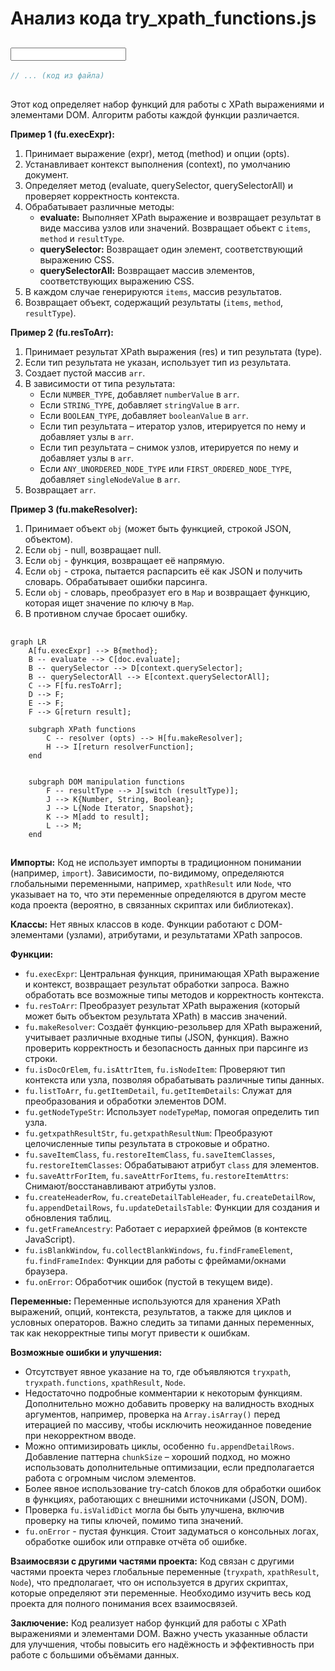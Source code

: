 # Анализ кода try_xpath_functions.js

## <input code>

```javascript
// ... (код из файла)
```

## <algorithm>

Этот код определяет набор функций для работы с XPath выражениями и элементами DOM. Алгоритм работы каждой функции различается.

**Пример 1 (fu.execExpr):**

1. Принимает выражение (expr), метод (method) и опции (opts).
2. Устанавливает контекст выполнения (context), по умолчанию документ.
3. Определяет метод (evaluate, querySelector, querySelectorAll) и проверяет корректность контекста.
4. Обрабатывает различные методы:
    * **evaluate:** Выполняет XPath выражение и возвращает результат в виде массива узлов или значений.  Возвращает обьект с `items`, `method` и `resultType`.
    * **querySelector:** Возвращает один элемент, соответствующий выражению CSS.
    * **querySelectorAll:** Возвращает массив элементов, соответствующих выражению CSS.
5. В каждом случае генерируются `items`, массив результатов.
6. Возвращает объект, содержащий результаты (`items`, `method`, `resultType`).

**Пример 2 (fu.resToArr):**

1. Принимает результат XPath выражения (res) и тип результата (type).
2. Если тип результата не указан, использует тип из результата.
3. Создает пустой массив `arr`.
4. В зависимости от типа результата:
    * Если `NUMBER_TYPE`, добавляет `numberValue` в `arr`.
    * Если `STRING_TYPE`, добавляет `stringValue` в `arr`.
    * Если `BOOLEAN_TYPE`, добавляет `booleanValue` в `arr`.
    * Если тип результата – итератор узлов, итерируется по нему и добавляет узлы в `arr`.
    * Если тип результата – снимок узлов, итерируется по нему и добавляет узлы в `arr`.
    * Если `ANY_UNORDERED_NODE_TYPE` или `FIRST_ORDERED_NODE_TYPE`, добавляет `singleNodeValue` в `arr`.
5. Возвращает `arr`.


**Пример 3 (fu.makeResolver):**

1. Принимает объект `obj` (может быть функцией, строкой JSON, объектом).
2. Если `obj` - null, возвращает null.
3. Если `obj` - функция, возвращает её напрямую.
4. Если `obj` - строка, пытается распарсить её как JSON и получить словарь. Обрабатывает ошибки парсинга.
5. Если `obj` - словарь, преобразует его в `Map` и возвращает функцию, которая ищет значение по ключу в `Map`.
6. В противном случае бросает ошибку.


## <mermaid>

```mermaid
graph LR
    A[fu.execExpr] --> B{method};
    B -- evaluate --> C[doc.evaluate];
    B -- querySelector --> D[context.querySelector];
    B -- querySelectorAll --> E[context.querySelectorAll];
    C --> F[fu.resToArr];
    D --> F;
    E --> F;
    F --> G[return result];

    subgraph XPath functions
        C -- resolver (opts) --> H[fu.makeResolver];
        H --> I[return resolverFunction];
    end


    subgraph DOM manipulation functions
        F -- resultType --> J[switch (resultType)];
        J --> K{Number, String, Boolean};
        J --> L{Node Iterator, Snapshot};
        K --> M[add to result];
        L --> M;
    end
```


## <explanation>

**Импорты:**
Код не использует импорты в традиционном понимании (например, `import`).  Зависимости, по-видимому, определяются глобальными переменными, например, `xpathResult` или `Node`, что указывает на то, что эти переменные определяются в другом месте кода проекта (вероятно, в связанных скриптах или библиотеках).

**Классы:**
Нет явных классов в коде. Функции работают с DOM-элементами (узлами), атрибутами, и результатами XPath запросов.

**Функции:**

* `fu.execExpr`: Центральная функция, принимающая XPath выражение и контекст, возвращает результат обработки запроса.  Важно обработать все возможные типы методов и корректность контекста.
* `fu.resToArr`: Преобразует результат XPath выражения (который может быть объектом результата XPath) в массив значений.
* `fu.makeResolver`: Создаёт функцию-резольвер для XPath выражений, учитывает различные входные типы (JSON, функция). Важно проверить корректность и безопасность данных при парсинге из строки.
* `fu.isDocOrElem`, `fu.isAttrItem`, `fu.isNodeItem`: Проверяют тип контекста или узла, позволяя обрабатывать различные типы данных.
* `fu.listToArr`, `fu.getItemDetail`, `fu.getItemDetails`:  Служат для преобразования и обработки элементов DOM.
* `fu.getNodeTypeStr`: Использует `nodeTypeMap`, помогая определить тип узла.
* `fu.getxpathResultStr`, `fu.getxpathResultNum`: Преобразуют целочисленные типы результата в строковые и обратно.
* `fu.saveItemClass`, `fu.restoreItemClass`, `fu.saveItemClasses`, `fu.restoreItemClasses`:  Обрабатывают атрибут `class` для элементов.
* `fu.saveAttrForItem`, `fu.saveAttrForItems`, `fu.restoreItemAttrs`:  Снимают/восстанавливают атрибуты узлов.
* `fu.createHeaderRow`, `fu.createDetailTableHeader`, `fu.createDetailRow`, `fu.appendDetailRows`, `fu.updateDetailsTable`:  Функции для создания и обновления таблиц.
* `fu.getFrameAncestry`:  Работает с иерархией фреймов (в контексте JavaScript).
* `fu.isBlankWindow`, `fu.collectBlankWindows`, `fu.findFrameElement`, `fu.findFrameIndex`:  Функции для работы с фреймами/окнами браузера.
* `fu.onError`: Обработчик ошибок (пустой в текущем виде).

**Переменные:**
Переменные используются для хранения XPath выражений, опций, контекста, результатов, а также для циклов и условных операторов.  Важно следить за типами данных переменных, так как некорректные типы могут привести к ошибкам.

**Возможные ошибки и улучшения:**

* Отсутствует явное указание на то, где объявляются  `tryxpath`, `tryxpath.functions`, `xpathResult`, `Node`.
* Недостаточно подробные комментарии к некоторым функциям.  Дополнительно можно добавить проверку на валидность входных аргументов, например, проверка на `Array.isArray()` перед итерацией по массиву,  чтобы исключить неожиданное поведение при некорректном вводе.
* Можно оптимизировать циклы, особенно `fu.appendDetailRows`.  Добавление паттерна `chunkSize` – хороший подход, но можно использовать дополнительные оптимизации, если предполагается работа с огромным числом элементов.
* Более явное использование try-catch блоков для обработки ошибок в функциях, работающих с внешними источниками (JSON, DOM).
* Проверка `fu.isValidDict` могла бы быть улучшена, включив проверку на типы ключей, помимо типа значений.
* `fu.onError` - пустая функция.  Стоит задуматься о консольных логах, обработке ошибок или отправке отчёта об ошибке.

**Взаимосвязи с другими частями проекта:**
Код связан с другими частями проекта через глобальные переменные (`tryxpath`, `xpathResult`, `Node`), что предполагает, что он используется в других скриптах, которые определяют эти переменные. Необходимо изучить весь код проекта для полного понимания всех взаимосвязей.


**Заключение:**
Код реализует набор функций для работы с XPath выражениями и элементами DOM. Важно учесть указанные области для улучшения, чтобы повысить его надёжность и эффективность при работе с большими объёмами данных.